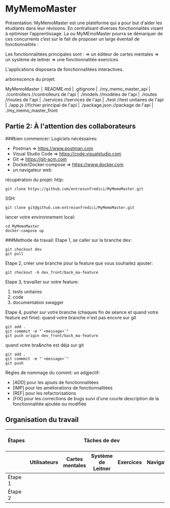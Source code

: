 # MyMemoMaster

Présentation:
MyMemoMaster est une plateforme qui a pour but d'aider les étudiants dans leur révisions. En centralisant diverses fonctionnalités visant à optimiser l’apprentissage. La ou MyMEmoMaster pourra se démarquer de ces concurrents c’est sur le fait de proposer un large éventail de fonctionnalités :

Les fonctionnalitées principales sont :
⇒ un éditeur de cartes mentales
⇒ un système de leitner
⇒ une fonctionnalitée exercices

L'applications disposera de fonctionnalitées interactives.

arborescence du projet:

MyMemoMaster
│   README.md
|   .gitignore
|   ./my_memo_master_api
|       ./controllers //controlleurs de l'api
|       ./models //modèles de l'api
|       ./routes //routes de l'api
|       ./services //services de l'api
|       ./test //test unitaires de l'api
|       ./app.js //fichier principal de l'api
|       ./package.json //package de l'api
|   ./my_memo_master_front


## Partie 2: À l'attention des collaborateurs
###bien commencer:
Logiciels nécéssaires:
- Postman ⇒ https://www.postman.com 
- Visual Studio Code ⇒ https://code.visualstudio.com 
- Git ⇒ https://git-scm.com
- Docker/Docker-compose ⇒ https://www.docker.com
- un navigateur web 

récupération du projet:
http:
```
git clone https://github.com/entrezunfredici/MyMemoMaster.git
```
SSH:
```
git clone git@github.com:entrezunfredici/MyMemoMaster.git

```

lancer votre environnement local:
```
cd MyMemoMaster
docker-compose up
```

###Methode de travail:
Etape 1, se caller sur la branche dev:
```
git checkout dev
git pull
```
Etape 2, créer une branche pour la feature que vous souhaitez ajouter:
```
git checkout -b dev_front/back_ma-feature
```
Etape 3, travailler sur votre feature:
1. tests unitaires
2. code
3. documentation swagger

Etape 4, pusher sur votre branche (chaques fin de séance et quand votre feature est finie):
quand votre branche n'est pas encore sur git
```
git add .
git commmit -m "`<message>`"
git push origin dev_front/back_ma-feature
```
quand votre bra&nche est déja sur git
```
git add .
git commmit -m "`<message>`"
git push
```
Règles de nommage du commit:
un adgjectif:
- [ADD] pour les ajouts de fonctionnalitées
- [IMP] pour les améliorations de fonctionnalitées
- [REF] pour les refactorisations
- [FIX] pour les corrections de bugs
suivi d'une courte description de la fonctionnalitée ajoutée ou modifiée

## Organisation du travail
<table>
  <thead>
    <tr>
      <th>Étapes</th>
      <th colspan="5">Tâches de dev</th>
      <th>Tâches de design</th>
    </tr>
    <tr>
      <th></th>
      <th>Utilisateurs</th>
      <th>Cartes mentales</th>
      <th>Système de Leitner</th>
      <th>Exercices</th>
      <th>Navigation</th>
      <th></th>
    </tr>
  </thead>
  <tbody>
    <tr>
      <td>Étape 1</td>
      <td></td>
      <td></td>
      <td></td>
      <td></td>
      <td></td>
      <td></td>
    </tr>
    <tr>
      <td>Étape 2</td>
      <td></td>
      <td></td>
      <td></td>
      <td></td>
      <td></td>
      <td></td>
    </tr>
  </tbody>
</table>
